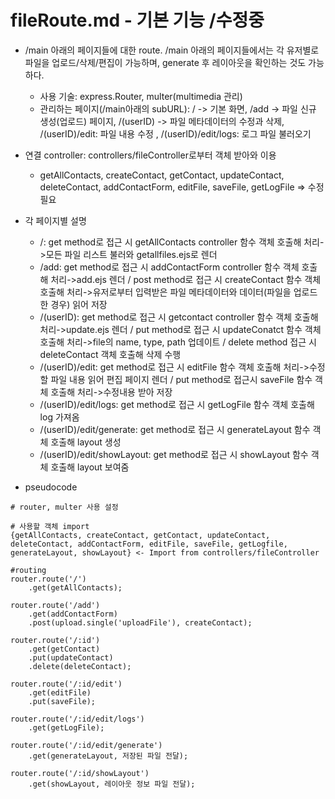 # fileRoute.md - 기본 기능 /수정중
- /main 아래의 페이지들에 대한 route. /main 아래의 페이지들에서는 각 유저별로 파일을 업로드/삭제/편집이 가능하며, generate 후 레이아웃을 확인하는 것도 가능하다.
    + 사용 기술: express.Router, multer(multimedia 관리)
    + 관리하는 페이지(/main아래의 subURL): / -> 기본 화면, /add -> 파일 신규 생성(업로드) 페이지, /(userID) -> 파일 메타데이터의 수정과 삭제, /(userID)/edit: 파일 내용 수정 , /(userID)/edit/logs: 로그 파일 불러오기

- 연결 controller: controllers/fileController로부터 객체 받아와 이용
    + getAllContacts, createContact, getContact, updateContact, deleteContact, addContactForm, editFile, saveFile, getLogFile => 수정 필요

- 각 페이지별 설명
    + /: get method로 접근 시 getAllContacts controller 함수 객체 호출해 처리->모든 파일 리스트 불러와 getallfiles.ejs로 렌더
    + /add: get method로 접근 시 addContactForm controller 함수 객체 호출해 처리->add.ejs 렌더 / post method로 접근 시 createContact 함수 객체 호출해 처리->유저로부터 입력받은 파일 메타데이터와 데이터(파일을 업로드한 경우) 읽어 저장
    + /(userID): get method로 접근 시 getcontact controller 함수 객체 호출해 처리->update.ejs 렌더 / put method로 접근 시 updateConatct 함수 객체 호출해 처리->file의 name, type, path 업데이트 / delete method 접근 시 deleteContact 객체 호출해 삭제 수행
    + /(userID)/edit: get method로 접근 시 editFile 함수 객체 호출해 처리->수정할 파일 내용 읽어 편집 페이지 렌더 / put method로 접근시 saveFile 함수 객체 호출해 처리->수정내용 받아 저장
    + /(userID)/edit/logs: get method로 접근 시 getLogFile 함수 객체 호출해 log 가져옴
    + /(userID)/edit/generate: get method로 접근 시 generateLayout 함수 객체 호출해 layout 생성
    + /(userID)/edit/showLayout: get method로 접근 시 showLayout 함수 객체 호출해 layout 보여줌

- pseudocode
```
# router, multer 사용 설정

# 사용할 객체 import
{getAllContacts, createContact, getContact, updateContact, deleteContact, addContactForm, editFile, saveFile, getLogfile, generateLayout, showLayout} <- Import from controllers/fileController

#routing
router.route('/')
    .get(getAllContacts);

router.route('/add')
    .get(addContactForm)
    .post(upload.single('uploadFile'), createContact);

router.route('/:id')
    .get(getContact)
    .put(updateContact)
    .delete(deleteContact);

router.route('/:id/edit')
    .get(editFile)
    .put(saveFile);

router.route('/:id/edit/logs')
    .get(getLogFile);

router.route('/:id/edit/generate')
    .get(generateLayout, 저장된 파일 전달);

router.route('/:id/showLayout')
    .get(showLayout, 레이아웃 정보 파일 전달);
```
